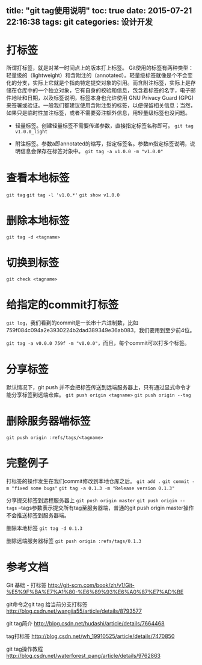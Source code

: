 title: "git tag使用说明"
toc: true
date: 2015-07-21 22:16:38
tags: git
categories: 设计开发
---
# 打标签
所谓打标签，就是对某一时间点上的版本打上标签。
Git使用的标签有两种类型：轻量级的（lightweight）和含附注的（annotated）。轻量级标签就像是个不会变化的分支，实际上它就是个指向特定提交对象的引用。而含附注标签，实际上是存储在仓库中的一个独立对象，它有自身的校验和信息，包含着标签的名字，电子邮件地址和日期，以及标签说明，标签本身也允许使用 GNU Privacy Guard (GPG) 来签署或验证。一般我们都建议使用含附注型的标签，以便保留相关信息；当然，如果只是临时性加注标签，或者不需要旁注额外信息，用轻量级标签也没问题。

<!--more-->

- 轻量标签。创建轻量标签不需要传递参数，直接指定标签名称即可。
`git tag v1.0.0_light`

- 附注标签。参数a即annotated的缩写，指定标签名。参数m指定标签说明，说明信息会保存在标签对象中。
`git tag -a v1.0.0 -m "v1.0.0"`

# 查看本地标签
`git tag`
`git tag -l 'v1.0.*'`
`git show v1.0.0`


# 删除本地标签
`git tag -d <tagname>`

# 切换到标签
`git check <tagname>`

# 给指定的commit打标签
`git log`，我们看到的commit是一长串十六进制数，比如759f084c094a2e3930224b2dad389349e36ab083，我们要用到至少前4位。

`git tag -a v0.0.0 759f -m "v0.0.0"`，而且，每个commit可以打多个标签。

# 分享标签
默认情况下，git push 并不会把标签传送到远端服务器上，只有通过显式命令才能分享标签到远端仓库。
`git push origin <tagname>`
`git push origin --tag`

# 删除服务器端标签
`git push origin :refs/tags/<tagname>`

# 完整例子

打标签的操作发生在我们commit修改到本地仓库之后。
`git add .`
`git commit -m "fixed some bugs"`
`git tag -a 0.1.3 -m "Release version 0.1.3"`

分享提交标签到远程服务器上
`git push origin master`
`git push origin --tags`
–tags参数表示提交所有tag至服务器端，普通的git push origin master操作不会推送标签到服务器端。

删除本地标签
`git tag -d 0.1.3`

删除远端服务器标签
`git push origin :refs/tags/0.1.3`

# 参考文档
Git 基础 - 打标签
http://git-scm.com/book/zh/v1/Git-%E5%9F%BA%E7%A1%80-%E6%89%93%E6%A0%87%E7%AD%BE

git命令之git tag 给当前分支打标签
http://blog.csdn.net/wangjia55/article/details/8793577

git tag简介
http://blog.csdn.net/hudashi/article/details/7664468

tag打标签
http://blog.csdn.net/wh_19910525/article/details/7470850

git tag操作教程
http://blog.csdn.net/waterforest_pang/article/details/9762863
